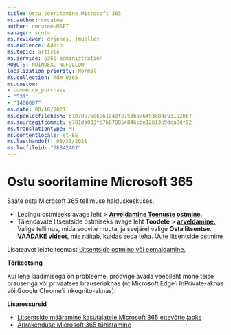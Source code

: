 ```yaml
---
title: Ostu sooritamine Microsoft 365
ms.author: cmcatee
author: cmcatee-MSFT
manager: scotv
ms.reviewer: drjones, jmueller
ms.audience: Admin
ms.topic: article
ms.service: o365-administration
ROBOTS: NOINDEX, NOFOLLOW
localization_priority: Normal
ms.collection: Adm_O365
ms.custom:
- commerce_purchase
- "531"
- "1400007"
ms.date: 08/10/2021
ms.openlocfilehash: 61070576e6961a40f275dbb76493d8dc93192bb7
ms.sourcegitcommit: e781da003fb7b878854846cbe12b13b9dca8df92
ms.translationtype: MT
ms.contentlocale: et-EE
ms.lasthandoff: 08/31/2021
ms.locfileid: "58842402"
---
```

# <a name="how-to-make-a-microsoft-365-purchase"></a>Ostu sooritamine Microsoft 365

Saate osta Microsoft 365 tellimuse halduskeskuses.
  
- Lepingu ostmiseks avage leht  \> **[Arveldamine Teenuste ostmine.](https://go.microsoft.com/fwlink/p/?linkid=868433)**
- Täiendavate litsentside ostmiseks avage leht **Toodete** \> **[arveldamine.](https://go.microsoft.com/fwlink/p/?linkid=842054)** Valige tellimus, mida soovite muuta, ja seejärel valige **Osta litsentse**.\
**VAADAKE videot,** mis näitab, kuidas seda teha. [Uute litsentside ostmine](https://go.microsoft.com/fwlink/p/?linkid=2154857)
  
Lisateavet leiate teemast [Litsentside ostmine või eemaldamine.](https://docs.microsoft.com/microsoft-365/commerce/licenses/buy-licenses)

**Tõrkeotsing**

Kui lehe laadimisega on probleeme, proovige avada veebileht mõne teise brauseriga või privaatses brauseriaknas (nt Microsoft Edge’i InPrivate-aknas või Google Chrome’i inkognito-aknas).

**Lisaressursid**
  
- [Litsentside määramine kasutajatele Microsoft 365 ettevõtte jaoks](https://docs.microsoft.com/microsoft-365/admin/add-users/add-users)
- [Ärirakenduse Microsoft 365 tühistamine](https://docs.microsoft.com/microsoft-365/commerce/subscriptions/cancel-your-subscription)